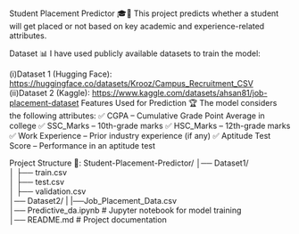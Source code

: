 Student Placement Predictor 🎓💼
This project predicts whether a student will get placed or not based on key academic and experience-related attributes.

Dataset 📊
I have used publicly available datasets to train the model:

(i)Dataset 1 (Hugging Face): https://huggingface.co/datasets/Krooz/Campus_Recruitment_CSV                                    (ii)Dataset 2 (Kaggle): https://www.kaggle.com/datasets/ahsan81/job-placement-dataset
Features Used for Prediction 🏆
The model considers the following attributes:
✅ CGPA – Cumulative Grade Point Average in college
✅ SSC_Marks – 10th-grade marks
✅ HSC_Marks – 12th-grade marks
✅ Work Experience – Prior industry experience (if any)
✅ Aptitude Test Score – Performance in an aptitude test

Project Structure 📂: 
Student-Placement-Predictor/
│── Dataset1/                 
│   ├── train.csv  
│   ├── test.csv  
│   ├── validation.csv  
│── Dataset2/
|   |──Job_Placement_Data.csv        
│── Predictive_da.ipynb          # Jupyter notebook for model training  
│── README.md                    # Project documentation  


